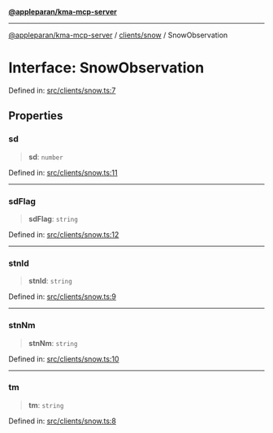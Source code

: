 [**@appleparan/kma-mcp-server**](../../../README.md)

***

[@appleparan/kma-mcp-server](../../../README.md) / [clients/snow](../README.md) / SnowObservation

# Interface: SnowObservation

Defined in: [src/clients/snow.ts:7](https://github.com/appleparan/kma-mcp/blob/d76825d83b398a574a6e9215caa9b03d62b638c4/typescript/src/clients/snow.ts#L7)

## Properties

### sd

> **sd**: `number`

Defined in: [src/clients/snow.ts:11](https://github.com/appleparan/kma-mcp/blob/d76825d83b398a574a6e9215caa9b03d62b638c4/typescript/src/clients/snow.ts#L11)

***

### sdFlag

> **sdFlag**: `string`

Defined in: [src/clients/snow.ts:12](https://github.com/appleparan/kma-mcp/blob/d76825d83b398a574a6e9215caa9b03d62b638c4/typescript/src/clients/snow.ts#L12)

***

### stnId

> **stnId**: `string`

Defined in: [src/clients/snow.ts:9](https://github.com/appleparan/kma-mcp/blob/d76825d83b398a574a6e9215caa9b03d62b638c4/typescript/src/clients/snow.ts#L9)

***

### stnNm

> **stnNm**: `string`

Defined in: [src/clients/snow.ts:10](https://github.com/appleparan/kma-mcp/blob/d76825d83b398a574a6e9215caa9b03d62b638c4/typescript/src/clients/snow.ts#L10)

***

### tm

> **tm**: `string`

Defined in: [src/clients/snow.ts:8](https://github.com/appleparan/kma-mcp/blob/d76825d83b398a574a6e9215caa9b03d62b638c4/typescript/src/clients/snow.ts#L8)
